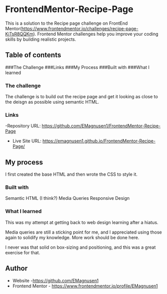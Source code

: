 # FrontendMentor-Recipe-Page
This is a solution to the Recipe page challenge on FrontEnd Mentor(https://www.frontendmentor.io/challenges/recipe-page-KiTsR8QQKm). Frontend Mentor challenges help you improve your coding skills by building realistic projects. 

## Table of contents
###The Challenge
###Links
###My Process
###Built with
###What I learned

### The challenge

The challenge is to build out the recipe page and get it looking as close to the deisgn as possible using semantic HTML.

### Links
-Repository URL:  https://github.com/EMagnusen1/FrontendMentor-Recipe-Page
- Live Site URL: https://emagnusen1.github.io/FrontendMentor-Recipe-Page/

## My process
I first created the base HTML and then wrote the CSS to style it.

### Built with
Semantic HTML (I think?)
Media Queries
Responsive Design

### What I learned

This was my attempt at getting back to web design learning after a hiatus.  

Media queries are still a sticking point for me, and I appreciated using those again to solidify my knowledge.  More work should be done here.

I never was that solid on box-sizing and positioning, and this was a great exercise for that.

## Author

- Website -https://github.com/EMagnusen1
- Frontend Mentor - https://www.frontendmentor.io/profile/EMagnusen1
